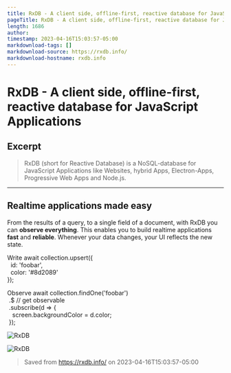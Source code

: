 ```yaml
---
title: RxDB - A client side, offline-first, reactive database for JavaScript Applications
pageTitle: RxDB - A client side, offline-first, reactive database for JavaScript Applications
length: 1686
author: 
timestamp: 2023-04-16T15:03:57-05:00
markdownload-tags: []
markdownload-source: https://rxdb.info/
markdownload-hostname: rxdb.info
---
```


# RxDB - A client side, offline-first, reactive database for JavaScript Applications

## Excerpt
> RxDB (short for Reactive Database) is a NoSQL-database for JavaScript Applications like Websites, hybrid Apps, Electron-Apps, Progressive Web Apps and Node.js.

---
## Realtime applications **made easy**

From the results of a query, to a single field of a document, with RxDB you can **observe everything**. This enables you to build realtime applications **fast** and **reliable**. Whenever your data changes, your UI reflects the new state.

Write await collection.upsert({  
  id: 'foobar',  
  color: '#8d2089'  
});

Observe await collection.findOne('foobar')  
 .$ // get observable  
 .subscribe(d \=> {  
   screen.backgroundColor \= d.color;  
 });

![RxDB][fig1]

![RxDB][fig2]

[fig1]: https://rxdb.info/files/logo/logo.svg
[fig2]: https://rxdb.info/files/logo/logo.svg

> Saved from https://rxdb.info/ on 2023-04-16T15:03:57-05:00